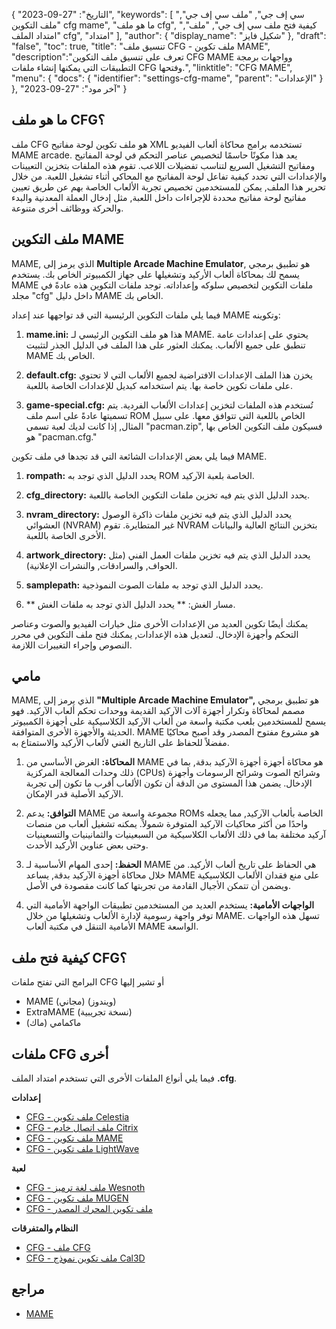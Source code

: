 {
"التاريخ": "27-09-2023",
  "keywords": [
"سي إف جي",
"ملف سي إف جي",
"ملف التكوين cfg mame",
"ما هو ملف cfg",
"كيفية فتح ملف سي إف جي",
"ملف",
"امتداد الملف cfg",
"امتداد"
],
  "author": {
"display_name": "شكيل فايز"
},
"draft": "false",
"toc": true,
"title": "تنسيق ملف CFG - ملف تكوين MAME",
  "description":"تعرف على تنسيق ملف التكوين CFG MAME وواجهات برمجة التطبيقات التي يمكنها إنشاء ملفات CFG وفتحها.",
"linktitle": "CFG MAME",
  "menu": {
    "docs": {
      "identifier": "settings-cfg-mame",
"parent": "الإعدادات"
}
},
"آخر مود": "27-09-2023"
}

## ما هو ملف CFG؟

ملف CFG هو ملف تكوين لوحة مفاتيح XML تستخدمه برامج محاكاة ألعاب الفيديو MAME arcade. يعد هذا مكونًا حاسمًا لتخصيص عناصر التحكم في لوحة المفاتيح ومفاتيح التشغيل السريع لتناسب تفضيلات اللاعب. تقوم هذه الملفات بتخزين التعيينات والإعدادات التي تحدد كيفية تفاعل لوحة المفاتيح مع المحاكي أثناء تشغيل اللعبة. من خلال تحرير هذا الملف, يمكن للمستخدمين تخصيص تجربة الألعاب الخاصة بهم عن طريق تعيين مفاتيح لوحة مفاتيح محددة للإجراءات داخل اللعبة, مثل إدخال العملة المعدنية والبدء والحركة ووظائف أخرى متنوعة.

## ملف التكوين MAME

MAME, الذي يرمز إلى **Multiple Arcade Machine Emulator**, هو تطبيق برمجي يسمح لك بمحاكاة ألعاب الأركيد وتشغيلها على جهاز الكمبيوتر الخاص بك. يستخدم MAME ملفات التكوين لتخصيص سلوكه وإعداداته. توجد ملفات التكوين هذه عادةً في مجلد "cfg" داخل دليل MAME الخاص بك.

فيما يلي ملفات التكوين الرئيسية التي قد تواجهها عند إعداد MAME وتكوينه:

1. **mame.ini:** هذا هو ملف التكوين الرئيسي لـ MAME. يحتوي على إعدادات عامة تنطبق على جميع الألعاب. يمكنك العثور على هذا الملف في الدليل الجذر لتثبيت MAME الخاص بك.

1. **default.cfg:** يخزن هذا الملف الإعدادات الافتراضية لجميع الألعاب التي لا تحتوي على ملفات تكوين خاصة بها. يتم استخدامه كبديل للإعدادات الخاصة باللعبة.

1. **game-special.cfg:** تُستخدم هذه الملفات لتخزين إعدادات الألعاب الفردية. يتم تسميتها عادةً على اسم ملف ROM الخاص باللعبة التي تتوافق معها. على سبيل المثال, إذا كانت لديك لعبة تسمى "pacman.zip", فسيكون ملف التكوين الخاص بها هو "pacman.cfg."

فيما يلي بعض الإعدادات الشائعة التي قد تجدها في ملف تكوين MAME.

1. **rompath:** يحدد الدليل الذي توجد به ROM الخاصة بلعبة الآركيد.

1. **cfg_directory:** يحدد الدليل الذي يتم فيه تخزين ملفات التكوين الخاصة باللعبة.

1. **nvram_directory:** يحدد الدليل الذي يتم فيه تخزين ملفات ذاكرة الوصول العشوائي (NVRAM) غير المتطايرة. تقوم NVRAM بتخزين النتائج العالية والبيانات الأخرى الخاصة باللعبة.

1. **artwork_directory:** يحدد الدليل الذي يتم فيه تخزين ملفات العمل الفني (مثل الحواف, والسرادقات, والنشرات الإعلانية).

1. **samplepath:** يحدد الدليل الذي توجد به ملفات الصوت النموذجية.

1. ** مسار الغش: ** يحدد الدليل الذي توجد به ملفات الغش.

يمكنك أيضًا تكوين العديد من الإعدادات الأخرى مثل خيارات الفيديو والصوت وعناصر التحكم وأجهزة الإدخال. لتعديل هذه الإعدادات, يمكنك فتح ملف التكوين في محرر النصوص وإجراء التغييرات اللازمة.

## مامي

MAME, الذي يرمز إلى **"Multiple Arcade Machine Emulator",** هو تطبيق برمجي مصمم لمحاكاة وتكرار أجهزة آلات الآركيد القديمة ووحدات تحكم ألعاب الآركيد. فهو يسمح للمستخدمين بلعب مكتبة واسعة من ألعاب الآركيد الكلاسيكية على أجهزة الكمبيوتر الحديثة والأجهزة الأخرى المتوافقة. MAME هو مشروع مفتوح المصدر وقد أصبح محاكيًا مفضلاً للحفاظ على التاريخ الغني لألعاب الأركيد والاستمتاع به.

1. **المحاكاة:** الغرض الأساسي من MAME هو محاكاة أجهزة أجهزة الآركيد بدقة, بما في ذلك وحدات المعالجة المركزية (CPUs) وشرائح الصوت وشرائح الرسومات وأجهزة الإدخال. يضمن هذا المستوى من الدقة أن تكون الألعاب أقرب ما تكون إلى تجربة الآركيد الأصلية قدر الإمكان.

1. **التوافق:** يدعم MAME مجموعة واسعة من ROMs الخاصة بألعاب الآركيد, مما يجعله واحدًا من أكثر محاكيات الآركيد المتوفرة شمولاً. يمكنه تشغيل ألعاب من منصات آركيد مختلفة بما في ذلك الألعاب الكلاسيكية من السبعينيات والثمانينيات والتسعينيات وحتى بعض عناوين الأركيد الأحدث.

1. **الحفظ:** إحدى المهام الأساسية لـ MAME هي الحفاظ على تاريخ ألعاب الأركيد. من خلال محاكاة أجهزة الآركيد بدقة, يساعد MAME على منع فقدان الألعاب الكلاسيكية ويضمن أن تتمكن الأجيال القادمة من تجربتها كما كانت مقصودة في الأصل.

1. **الواجهات الأمامية:** يستخدم العديد من المستخدمين تطبيقات الواجهة الأمامية التي توفر واجهة رسومية لإدارة الألعاب وتشغيلها من خلال MAME. تسهل هذه الواجهات الأمامية التنقل في مكتبة ألعاب MAME الواسعة.

## كيفية فتح ملف CFG؟

البرامج التي تفتح ملفات CFG أو تشير إليها

- MAME (مجاني) (ويندوز)
- ExtraMAME (نسخة تجريبية)
- ماكمامي (ماك)

## ملفات CFG أخرى

فيما يلي أنواع الملفات الأخرى التي تستخدم امتداد الملف **.cfg**.

**إعدادات**
- [CFG - ملف تكوين Celestia](/ar/settings/cfg-celestia/)
- [CFG - ملف اتصال خادم Citrix](/ar/settings/cfg-citrix/)
- [CFG - ملف تكوين MAME](/ar/settings/cfg-mame/)
- [CFG - ملف تكوين LightWave](/ar/settings/cfg-lightwave/)

**لعبة**
- [CFG - ملف لغة ترميز Wesnoth](/ar/game/cfg-wesnoth/)
- [CFG - ملف تكوين MUGEN](/ar/game/cfg-mugen/)
- [CFG - ملف تكوين المحرك المصدر](/ar/game/cfg-sourceengine/)

**النظام والمتفرقات**
- [CFG - ملف CFG](/ar/system/cfg/)
- [CFG - ملف تكوين نموذج Cal3D](/ar/misc/cfg-cal3d/)

## مراجع
* [MAME](https://en.wikipedia.org/wiki/MAME)

